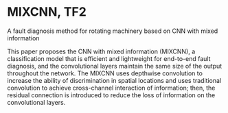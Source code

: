 # MIXCNN, TF2
A fault diagnosis method for rotating machinery based on CNN with mixed information


This paper proposes the CNN with mixed information (MIXCNN), a classification model that is efficient and lightweight for end-to-end fault diagnosis, and the convolutional layers maintain the same size of the output throughout the network. The MIXCNN uses depthwise convolution to increase the ability of discrimination in spatial locations and uses traditional convolution to achieve cross-channel interaction of information; then, the residual connection is introduced to reduce the loss of information on the convolutional layers. 
